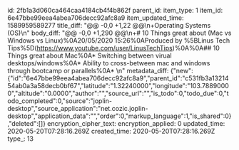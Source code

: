 id: 2fb1a3d060ca464caa4184cb4f4b862f
parent_id: 
item_type: 1
item_id: 6e47bbe99eea4abea706decc92afc8a9
item_updated_time: 1589959589277
title_diff: "@@ -0,0 +1,22 @@\n+Operating Systems (OS)\n"
body_diff: "@@ -0,0 +1,290 @@\n+# 10 Things great about (Mac vs Windows vs Linux)%0A20/05/2020 15:26%0AProduced by %5BLinus Tech Tips%5D(https://www.youtube.com/user/LinusTechTips)%0A%0A## 10 Things great about Mac%0A* Switching between virual desktops/windows%0A* Ability to cross-between mac and windows through bootcamp or parallels%0A* \n"
metadata_diff: {"new":{"id":"6e47bbe99eea4abea706decc92afc8a9","parent_id":"c531fb3a1321454ab0a3a58decb0bf67","latitude":"1.32240000","longitude":"103.78890000","altitude":"0.0000","author":"","source_url":"","is_todo":0,"todo_due":0,"todo_completed":0,"source":"joplin-desktop","source_application":"net.cozic.joplin-desktop","application_data":"","order":0,"markup_language":1,"is_shared":0},"deleted":[]}
encryption_cipher_text: 
encryption_applied: 0
updated_time: 2020-05-20T07:28:16.269Z
created_time: 2020-05-20T07:28:16.269Z
type_: 13